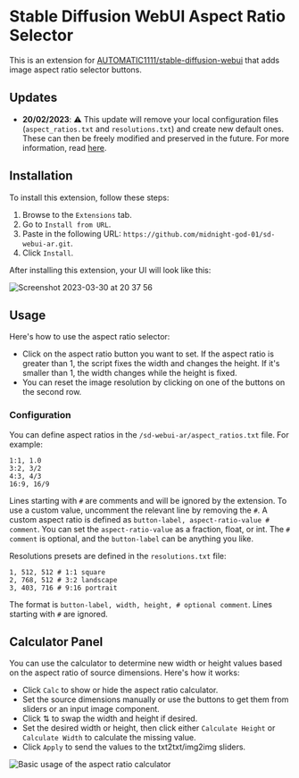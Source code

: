 # Stable Diffusion WebUI Aspect Ratio Selector

This is an extension for [AUTOMATIC1111/stable-diffusion-webui](https://github.com/AUTOMATIC1111/stable-diffusion-webui.git) that adds image aspect ratio selector buttons.

## Updates

- **20/02/2023**: :warning: This update will remove your local configuration files (`aspect_ratios.txt` and `resolutions.txt`) and create new default ones. These can then be freely modified and preserved in the future. For more information, read [here](https://github.com/alemelis/sd-webui-ar/issues/9).

## Installation

To install this extension, follow these steps:

1. Browse to the `Extensions` tab.
2. Go to `Install from URL`.
3. Paste in the following URL: `https://github.com/midnight-god-01/sd-webui-ar.git`.
4. Click `Install`.

After installing this extension, your UI will look like this:

![Screenshot 2023-03-30 at 20 37 56](https://user-images.githubusercontent.com/4661737/228946744-dbffc4c6-8a3f-4a42-8e47-1056b3558afc.png)

## Usage

Here's how to use the aspect ratio selector:

- Click on the aspect ratio button you want to set. If the aspect ratio is greater than 1, the script fixes the width and changes the height. If it's smaller than 1, the width changes while the height is fixed.
- You can reset the image resolution by clicking on one of the buttons on the second row.

### Configuration

You can define aspect ratios in the `/sd-webui-ar/aspect_ratios.txt` file. For example:

```
1:1, 1.0
3:2, 3/2
4:3, 4/3
16:9, 16/9
```

Lines starting with `#` are comments and will be ignored by the extension. To use a custom value, uncomment the relevant line by removing the `#`. A custom aspect ratio is defined as `button-label, aspect-ratio-value # comment`. You can set the `aspect-ratio-value` as a fraction, float, or int. The `# comment` is optional, and the `button-label` can be anything you like.

Resolutions presets are defined in the `resolutions.txt` file:

```
1, 512, 512 # 1:1 square
2, 768, 512 # 3:2 landscape
3, 403, 716 # 9:16 portrait 
```

The format is `button-label, width, height, # optional comment`. Lines starting with `#` are ignored.

## Calculator Panel

You can use the calculator to determine new width or height values based on the aspect ratio of source dimensions. Here's how it works:

- Click `Calc` to show or hide the aspect ratio calculator.
- Set the source dimensions manually or use the buttons to get them from sliders or an input image component.
- Click ⇅ to swap the width and height if desired.
- Set the desired width or height, then click either `Calculate Height` or `Calculate Width` to calculate the missing value.
- Click `Apply` to send the values to the txt2txt/img2img sliders.

![Basic usage of the aspect ratio calculator](https://user-images.githubusercontent.com/121050401/229391634-4ec06027-e603-4672-bad9-ec77647b0941.gif)

